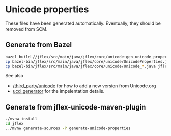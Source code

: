 # Unicode properties

These files have been generated automatically.
Eventually, they should be removed from SCM.

## Generate from Bazel

```sh
bazel build //jflex/src/main/java/jflex/core/unicode:gen_unicode_properties
cp bazel-bin/jflex/src/main/java/jflex/core/unicode/UnicodeProperties.java jflex/src/main/java/jflex/core/unicode 
cp bazel-bin/jflex/src/main/java/jflex/core/unicode/Unicode_*.java jflex/src/main/java/jflex/core/unicode/data

```

See also
* [/third_party/unicode](/third_party/unicode) for how to add a new version from Unicode.org 
* [ucd_generator](/java/jflex/ucd_generator) for the impelentation details. 

## Generate from jflex-unicode-maven-plugin

```sh
./mvnw install
cd jflex
../mvnw generate-sources -P generate-unicode-properties
```
